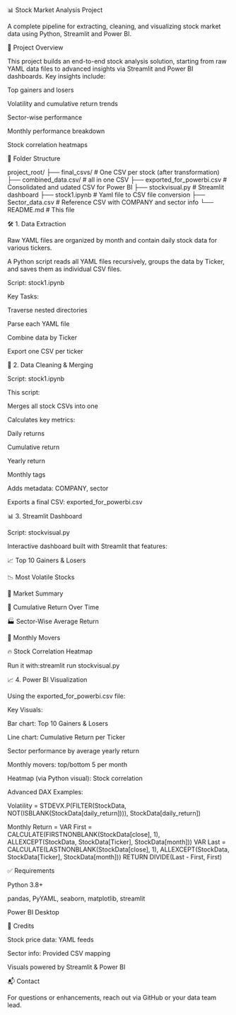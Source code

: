 📊 Stock Market Analysis Project

A complete pipeline for extracting, cleaning, and visualizing stock market data using Python, Streamlit and Power BI.

🚀 Project Overview

This project builds an end-to-end stock analysis solution, starting from raw YAML data files to advanced insights via Streamlit and Power BI dashboards. Key insights include:

Top gainers and losers

Volatility and cumulative return trends

Sector-wise performance

Monthly performance breakdown

Stock correlation heatmaps

📂 Folder Structure

project_root/
├── final_csvs/               # One CSV per stock (after transformation)
├── combined_data.csv/        # all in one CSV
├── exported_for_powerbi.csv  # Consolidated and udated CSV for Power BI
├── stockvisual.py            # Streamlit dashboard
├── stock1.ipynb              # Yaml file to CSV file conversion
├── Sector_data.csv           # Reference CSV with COMPANY and sector info
└── README.md                 # This file

🛠️ 1. Data Extraction

Raw YAML files are organized by month and contain daily stock data for various tickers.

A Python script reads all YAML files recursively, groups the data by Ticker, and saves them as individual CSV files.

Script: stock1.ipynb

Key Tasks:

Traverse nested directories

Parse each YAML file

Combine data by Ticker

Export one CSV per ticker

🧹 2. Data Cleaning & Merging

Script: stock1.ipynb

This script:

Merges all stock CSVs into one

Calculates key metrics:

Daily returns

Cumulative return

Yearly return

Monthly tags

Adds metadata: COMPANY, sector

Exports a final CSV: exported_for_powerbi.csv

📊 3. Streamlit Dashboard

Script: stockvisual.py

Interactive dashboard built with Streamlit that features:

📈 Top 10 Gainers & Losers

📉 Most Volatile Stocks

🧮 Market Summary

🔄 Cumulative Return Over Time

🏭 Sector-Wise Average Return

📅 Monthly Movers

🔥 Stock Correlation Heatmap

Run it with:streamlit run stockvisual.py

📈 4. Power BI Visualization

Using the exported_for_powerbi.csv file:

Key Visuals:

Bar chart: Top 10 Gainers & Losers

Line chart: Cumulative Return per Ticker

Sector performance by average yearly return

Monthly movers: top/bottom 5 per month

Heatmap (via Python visual): Stock correlation

Advanced DAX Examples:

Volatility = STDEVX.P(FILTER(StockData, NOT(ISBLANK(StockData[daily_return]))), StockData[daily_return])

Monthly Return =
VAR First = CALCULATE(FIRSTNONBLANK(StockData[close], 1), ALLEXCEPT(StockData, StockData[Ticker], StockData[month]))
VAR Last = CALCULATE(LASTNONBLANK(StockData[close], 1), ALLEXCEPT(StockData, StockData[Ticker], StockData[month]))
RETURN DIVIDE(Last - First, First)

✅ Requirements

Python 3.8+

pandas, PyYAML, seaborn, matplotlib, streamlit

Power BI Desktop

📌 Credits

Stock price data: YAML feeds

Sector info: Provided CSV mapping

Visuals powered by Streamlit & Power BI

📬 Contact

For questions or enhancements, reach out via GitHub or your data team lead.

